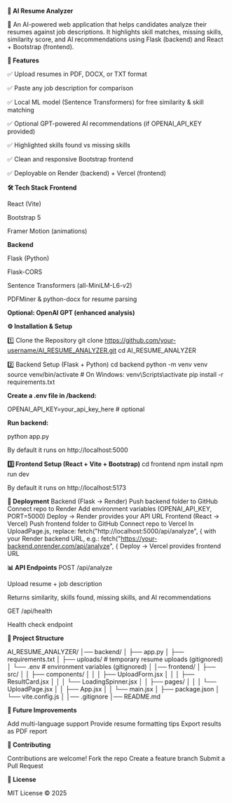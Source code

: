 **📄 AI Resume Analyzer**

🚀 An AI-powered web application that helps candidates analyze their resumes against job descriptions.
It highlights skill matches, missing skills, similarity score, and AI recommendations using Flask (backend) and React + Bootstrap (frontend).

**🌟 Features**

✅ Upload resumes in PDF, DOCX, or TXT format

✅ Paste any job description for comparison

✅ Local ML model (Sentence Transformers) for free similarity & skill matching

✅ Optional GPT-powered AI recommendations (if OPENAI_API_KEY provided)

✅ Highlighted skills found vs missing skills

✅ Clean and responsive Bootstrap frontend

✅ Deployable on Render (backend) + Vercel (frontend)

**🛠️ Tech Stack**
**Frontend**

React (Vite)

Bootstrap 5

Framer Motion (animations)

**Backend**

Flask (Python)

Flask-CORS

Sentence Transformers (all-MiniLM-L6-v2)

PDFMiner & python-docx for resume parsing

**Optional: OpenAI GPT (enhanced analysis)**

**⚙️ Installation & Setup**

1️⃣ Clone the Repository
git clone https://github.com/your-username/AI_RESUME_ANALYZER.git
cd AI_RESUME_ANALYZER

2️⃣ Backend Setup (Flask + Python)
cd backend
python -m venv venv
source venv/bin/activate   # On Windows: venv\Scripts\activate
pip install -r requirements.txt


**Create a .env file in /backend:**

OPENAI_API_KEY=your_api_key_here   # optional


**Run backend:**

python app.py


By default it runs on http://localhost:5000

**3️⃣ Frontend Setup (React + Vite + Bootstrap)**
cd frontend
npm install
npm run dev


By default it runs on http://localhost:5173

**🚀 Deployment**
Backend (Flask → Render)
Push backend folder to GitHub
Connect repo to Render
Add environment variables (OPENAI_API_KEY, PORT=5000)
Deploy → Render provides your API URL
Frontend (React → Vercel)
Push frontend folder to GitHub
Connect repo to Vercel
In UploadPage.js, replace:
fetch("http://localhost:5000/api/analyze", {
with your Render backend URL, e.g.:
fetch("https://your-backend.onrender.com/api/analyze", {
Deploy → Vercel provides frontend URL

**📊 API Endpoints**
POST /api/analyze

Upload resume + job description

Returns similarity, skills found, missing skills, and AI recommendations

GET /api/health

Health check endpoint

**📂 Project Structure**

AI_RESUME_ANALYZER/
│── backend/
│ ├── app.py
│ ├── requirements.txt
│ ├── uploads/ # temporary resume uploads (gitignored)
│ └── .env # environment variables (gitignored)
│
│── frontend/
│ ├── src/
│ │ ├── components/
│ │ │ ├── UploadForm.jsx
│ │ │ ├── ResultCard.jsx
│ │ │ └── LoadingSpinner.jsx
│ │ ├── pages/
│ │ │ └── UploadPage.jsx
│ │ ├── App.jsx
│ │ └── main.jsx
│ ├── package.json
│ └── vite.config.js
│
│── .gitignore
│── README.md


**🔮 Future Improvements**

Add multi-language support
Provide resume formatting tips
Export results as PDF report

**🤝 Contributing**

Contributions are welcome!
Fork the repo
Create a feature branch
Submit a Pull Request

**📜 License**

MIT License © 2025
